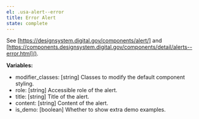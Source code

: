 ```yaml
---
el: .usa-alert--error
title: Error Alert
state: complete
---
```

See [https://designsystem.digital.gov/components/alert/] and
[https://components.designsystem.digital.gov/components/detail/alerts--error.html]().

__Variables:__
* modifier_classes: [string] Classes to modify the default component styling.
* role: [string] Accessible role of the alert.
* title: [string] Title of the alert.
* content: [string] Content of the alert.
* is_demo: [boolean] Whether to show extra demo examples.
